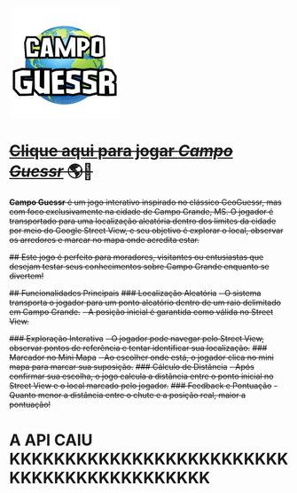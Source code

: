 <img src="campoGuessr.png" alt="Logo" width="200" /> 

# ~~[Clique aqui para jogar ***Campo Guessr***](https://henricq.github.io/Campo-Guessr/) 🌎🚩~~

~~**Campo Guessr** é um jogo interativo inspirado no clássico GeoGuessr, mas com foco exclusivamente na cidade de Campo Grande, MS. O jogador é transportado para uma localização aleatória dentro dos limites da cidade por meio do Google Street View, e seu objetivo é explorar o local, observar os arredores e marcar no mapa onde acredita estar.~~

~~## Este jogo é perfeito para moradores, visitantes ou entusiastas que desejam testar seus conhecimentos sobre Campo Grande enquanto se divertem!~~

~~## Funcionalidades Principais~~
~~### Localização Aleatória~~
~~- O sistema transporta o jogador para um ponto aleatório dentro de um raio delimitado em Campo Grande.~~
~~- A posição inicial é garantida como válida no Street View.~~
  
~~### Exploração Interativa~~
~~- O jogador pode navegar pelo Street View, observar pontos de referência e tentar identificar sua localização.~~
~~### Marcador no Mini Mapa~~
~~- Ao escolher onde está, o jogador clica no mini mapa para marcar sua suposição.~~
~~### Cálculo de Distância~~
~~- Após confirmar sua escolha, o jogo calcula a distância entre o ponto inicial no Street View e o local marcado pelo jogador.~~
~~### Feedback e Pontuação~~
~~- Quanto menor a distância entre o chute e a posição real, maior a pontuação!~~
# A API CAIU KKKKKKKKKKKKKKKKKKKKKKKKKKKKKKKKKKKKKKKKKKK #
